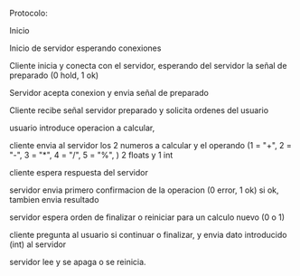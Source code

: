 Protocolo:


Inicio

Inicio de servidor esperando conexiones

Cliente inicia y conecta con el servidor, esperando del servidor la señal de preparado (0 hold, 1 ok)
 
Servidor acepta conexion y envia señal de preparado
 
Cliente recibe señal servidor preparado y solicita ordenes del usuario

usuario introduce operacion a calcular, 

cliente envia al servidor los 2 numeros a calcular y el operando  (1 = "+", 2 = "-", 3 = "*", 4 = "/", 5 = "%", ) 2 floats y 1 int

cliente espera respuesta del servidor

servidor envia primero confirmacion de la operacion (0 error, 1 ok) 
si ok, tambien envia resultado

servidor espera orden de finalizar o reiniciar para un calculo nuevo  (0 o 1)

cliente pregunta al usuario si continuar o finalizar, y envia dato introducido (int) al servidor

servidor lee y se apaga o se reinicia.
